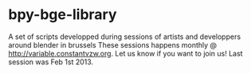 bpy-bge-library
===============

A set of scripts developped during sessions of artists and developpers around blender in brussels These sessions happens monthly @ http://variable.constantvzw.org. Let us know if you want to join us!
Last session was Feb 1st 2013.
